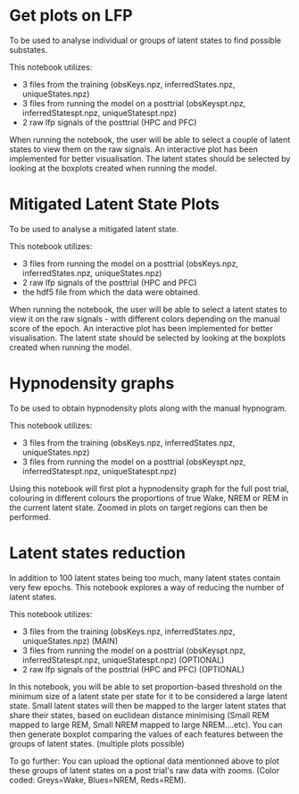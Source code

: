# Get plots on LFP
To be used to analyse individual or groups of latent states to find possible substates.

This notebook utilizes:
- 3 files from the training (obsKeys.npz, inferredStates.npz, uniqueStates.npz)
- 3 files from running the model on a posttrial (obsKeyspt.npz, inferredStatespt.npz, uniqueStatespt.npz)
- 2 raw lfp signals of the posttrial (HPC and PFC)

When running the notebook, the user will be able to select a couple of latent states to view them on the raw signals.
An interactive plot has been implemented for better visualisation.
The latent states should be selected by looking at the boxplots created when running the model.


# Mitigated Latent State Plots
To be used to analyse a mitigated latent state.

This notebook utilizes:
- 3 files from running the model on a posttrial (obsKeys.npz, inferredStates.npz, uniqueStates.npz)
- 2 raw lfp signals of the posttrial (HPC and PFC)
- the hdf5 file from which the data were obtained.

When running the notebook, the user will be able to select a latent states to view it on the raw signals - with different colors depending on the manual score of the epoch.
An interactive plot has been implemented for better visualisation.
The latent state should be selected by looking at the boxplots created when running the model.


# Hypnodensity graphs
To be used to obtain hypnodensity plots along with the manual hypnogram.

This notebook utilizes:
- 3 files from the training (obsKeys.npz, inferredStates.npz, uniqueStates.npz)
- 3 files from running the model on a posttrial (obsKeyspt.npz, inferredStatespt.npz, uniqueStatespt.npz)

Using this notebook will first plot a hypnodensity graph for the full post trial, colouring in different colours the proportions of true Wake, NREM or REM in the current latent state. Zoomed in plots on target regions can then be performed.


# Latent states reduction
In addition to 100 latent states being too much, many latent states contain very few epochs. This notebook explores a way of reducing the number of latent states. 

This notebook utilizes:
- 3 files from the training (obsKeys.npz, inferredStates.npz, uniqueStates.npz) (MAIN)
- 3 files from running the model on a posttrial (obsKeyspt.npz, inferredStatespt.npz, uniqueStatespt.npz) (OPTIONAL)
- 2 raw lfp signals of the posttrial (HPC and PFC) (OPTIONAL)

In this notebook, you will be able to set proportion-based threshold on the minimum size of a latent state per state for it to be considered a large latent state. Small latent states will then be mapped to the larger latent states that share their states, based on euclidean distance minimising (Small REM mapped to large REM, Small NREM mapped to large NREM....etc).
You can then generate boxplot comparing the values of each features between the groups of latent states. (multiple plots possible)

To go further:
You can upload the optional data mentionned above to plot these groups of latent states on a post trial's raw data with zooms. (Color coded: Greys=Wake, Blues=NREM, Reds=REM).


